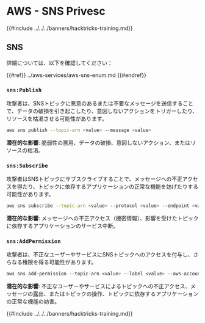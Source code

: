 # AWS - SNS Privesc

{{#include ../../../banners/hacktricks-training.md}}

## SNS

詳細については、以下を確認してください：

{{#ref}}
../aws-services/aws-sns-enum.md
{{#endref}}

### `sns:Publish`

攻撃者は、SNSトピックに悪意のあるまたは不要なメッセージを送信することで、データの破損を引き起こしたり、意図しないアクションをトリガーしたり、リソースを枯渇させる可能性があります。
```bash
aws sns publish --topic-arn <value> --message <value>
```
**潜在的な影響**: 脆弱性の悪用、データの破損、意図しないアクション、またはリソースの枯渇。

### `sns:Subscribe`

攻撃者はSNSトピックにサブスクライブすることで、メッセージへの不正アクセスを得たり、トピックに依存するアプリケーションの正常な機能を妨げたりする可能性があります。
```bash
aws sns subscribe --topic-arn <value> --protocol <value> --endpoint <value>
```
**潜在的な影響**: メッセージへの不正アクセス（機密情報）、影響を受けたトピックに依存するアプリケーションのサービス中断。

### `sns:AddPermission`

攻撃者は、不正なユーザーやサービスにSNSトピックへのアクセスを付与し、さらなる権限を得る可能性があります。
```css
aws sns add-permission --topic-arn <value> --label <value> --aws-account-id <value> --action-name <value>
```
**潜在的な影響**: 不正なユーザーやサービスによるトピックへの不正アクセス、メッセージの露出、またはトピックの操作、トピックに依存するアプリケーションの正常な機能の妨害。

{{#include ../../../banners/hacktricks-training.md}}
